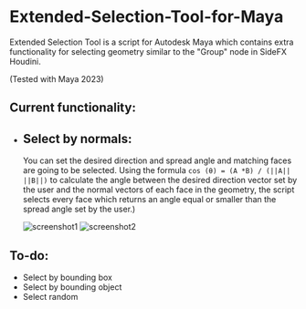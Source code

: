 # Extended-Selection-Tool-for-Maya
Extended Selection Tool is a script for Autodesk Maya which contains extra functionality for selecting geometry similar to the "Group" node in SideFX Houdini.

(Tested with Maya 2023)

## Current functionality:

- ## Select by normals:
  You can set the desired direction and spread angle and matching faces are going to be selected. Using the formula ```cos (θ) = (A *B) / (||A|| ||B||)``` to calculate the angle between the desired direction vector set by the user and the normal vectors of each face in the geometry, the script selects every face which returns an angle equal or smaller than the spread angle set by the user.)

  ![screenshot1](https://user-images.githubusercontent.com/74256390/233833245-e5347b7b-0efa-4157-b27e-0acea6401db5.png)
  ![screenshot2](https://user-images.githubusercontent.com/74256390/233833250-158826af-b91d-4b4f-b78c-65b6820dc096.png)

## To-do:

- Select by bounding box
- Select by bounding object
- Select random
